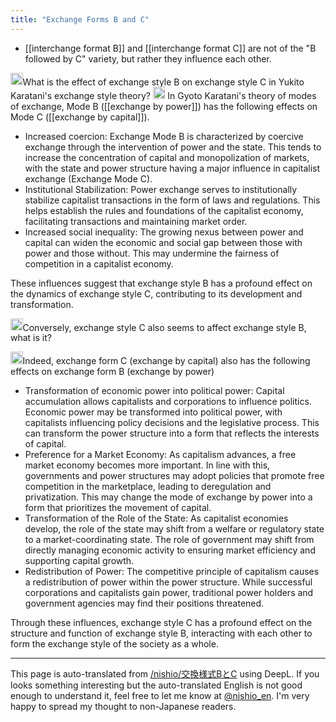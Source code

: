 ```yaml
---
title: "Exchange Forms B and C"
---
```


- [[interchange format B]] and [[interchange format C]] are not of the "B followed by C" variety, but rather they influence each other.

<img src='https://scrapbox.io/api/pages/nishio-en/nishio/icon' alt='nishio.icon' height="19.5"/>What is the effect of exchange style B on exchange style C in Yukito Karatani's exchange style theory?
<img src='https://scrapbox.io/api/pages/nishio-en/gpt/icon' alt='gpt.icon' height="19.5"/>
In Gyoto Karatani's theory of modes of exchange, Mode B ([[exchange by power]]) has the following effects on Mode C ([[exchange by capital]]).

- Increased coercion: Exchange Mode B is characterized by coercive exchange through the intervention of power and the state. This tends to increase the concentration of capital and monopolization of markets, with the state and power structure having a major influence in capitalist exchange (Exchange Mode C).
- Institutional Stabilization: Power exchange serves to institutionally stabilize capitalist transactions in the form of laws and regulations. This helps establish the rules and foundations of the capitalist economy, facilitating transactions and maintaining market order.
- Increased social inequality: The growing nexus between power and capital can widen the economic and social gap between those with power and those without. This may undermine the fairness of competition in a capitalist economy.

These influences suggest that exchange style B has a profound effect on the dynamics of exchange style C, contributing to its development and transformation.

<img src='https://scrapbox.io/api/pages/nishio-en/nishio/icon' alt='nishio.icon' height="19.5"/>Conversely, exchange style C also seems to affect exchange style B, what is it?

<img src='https://scrapbox.io/api/pages/nishio-en/gpt/icon' alt='gpt.icon' height="19.5"/>Indeed, exchange form C (exchange by capital) also has the following effects on exchange form B (exchange by power)

- Transformation of economic power into political power: Capital accumulation allows capitalists and corporations to influence politics. Economic power may be transformed into political power, with capitalists influencing policy decisions and the legislative process. This can transform the power structure into a form that reflects the interests of capital.
- Preference for a Market Economy: As capitalism advances, a free market economy becomes more important. In line with this, governments and power structures may adopt policies that promote free competition in the marketplace, leading to deregulation and privatization. This may change the mode of exchange by power into a form that prioritizes the movement of capital.
- Transformation of the Role of the State: As capitalist economies develop, the role of the state may shift from a welfare or regulatory state to a market-coordinating state. The role of government may shift from directly managing economic activity to ensuring market efficiency and supporting capital growth.
- Redistribution of Power: The competitive principle of capitalism causes a redistribution of power within the power structure. While successful corporations and capitalists gain power, traditional power holders and government agencies may find their positions threatened.

Through these influences, exchange style C has a profound effect on the structure and function of exchange style B, interacting with each other to form the exchange style of the society as a whole.

---
This page is auto-translated from [/nishio/交換様式BとC](https://scrapbox.io/nishio/交換様式BとC) using DeepL. If you looks something interesting but the auto-translated English is not good enough to understand it, feel free to let me know at [@nishio_en](https://twitter.com/nishio_en). I'm very happy to spread my thought to non-Japanese readers.